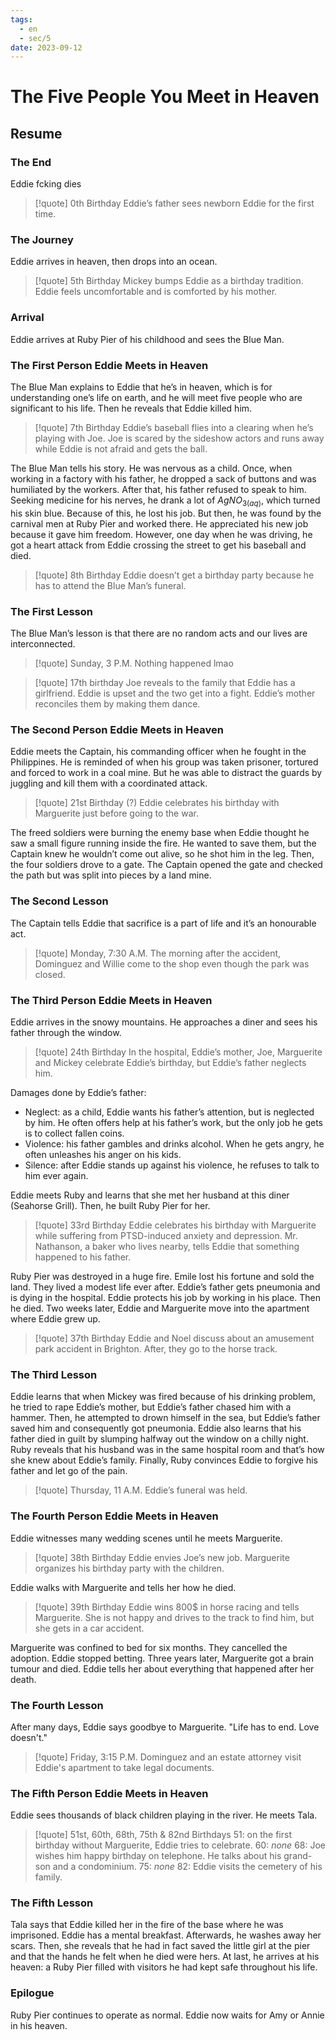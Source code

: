 ```yaml
---
tags:
  - en
  - sec/5
date: 2023-09-12
---
```


# The Five People You Meet in Heaven

## Resume

### The End

Eddie fcking dies

> [!quote] 0th Birthday
> Eddie’s father sees newborn Eddie for the first time.

### The Journey

Eddie arrives in heaven, then drops into an ocean.

> [!quote] 5th Birthday
> Mickey bumps Eddie as a birthday tradition. Eddie feels uncomfortable and is comforted by his mother.

### Arrival

Eddie arrives at Ruby Pier of his childhood and sees the Blue Man.

### The First Person Eddie Meets in Heaven

The Blue Man explains to Eddie that he’s in heaven, which is for understanding one’s life on earth, and he will meet five people who are significant to his life. Then he reveals that Eddie killed him.

> [!quote] 7th Birthday
> Eddie’s baseball flies into a clearing when he’s playing with Joe. Joe is scared by the sideshow actors and runs away while Eddie is not afraid and gets the ball.

The Blue Man tells his story. He was nervous as a child. Once, when working in a factory with his father, he dropped a sack of buttons and was humiliated by the workers. After that, his father refused to speak to him. Seeking medicine for his nerves, he drank a lot of $AgNO_{3(aq)}$, which turned his skin blue. Because of this, he lost his job. But then, he was found by the carnival men at Ruby Pier and worked there. He appreciated his new job because it gave him freedom. However, one day when he was driving, he got a heart attack from Eddie crossing the street to get his baseball and died.

> [!quote] 8th Birthday
> Eddie doesn’t get a birthday party because he has to attend the Blue Man’s funeral.

### The First Lesson

The Blue Man’s lesson is that there are no random acts and our lives are interconnected.

> [!quote] Sunday, 3 P.M.
> Nothing happened lmao

> [!quote] 17th birthday
> Joe reveals to the family that Eddie has a girlfriend. Eddie is upset and the two get into a fight. Eddie’s mother reconciles them by making them dance.

### The Second Person Eddie Meets in Heaven

Eddie meets the Captain, his commanding officer when he fought in the Philippines. He is reminded of when his group was taken prisoner, tortured and forced to work in a coal mine. But he was able to distract the guards by juggling and kill them with a coordinated attack.

> [!quote] 21st Birthday (?)
> Eddie celebrates his birthday with Marguerite just before going to the war.

The freed soldiers were burning the enemy base when Eddie thought he saw a small figure running inside the fire. He wanted to save them, but the Captain knew he wouldn’t come out alive, so he shot him in the leg. Then, the four soldiers drove to a gate. The Captain opened the gate and checked the path but was split into pieces by a land mine.

### The Second Lesson

The Captain tells Eddie that sacrifice is a part of life and it’s an honourable act.

> [!quote] Monday, 7:30 A.M.
> The morning after the accident, Dominguez and Willie come to the shop even though the park was closed.

### The Third Person Eddie Meets in Heaven

Eddie arrives in the snowy mountains. He approaches a diner and sees his father through the window.

> [!quote] 24th Birthday
> In the hospital, Eddie’s mother, Joe, Marguerite and Mickey celebrate Eddie’s birthday, but Eddie’s father neglects him.

Damages done by Eddie’s father:

- Neglect: as a child, Eddie wants his father’s attention, but is neglected by him. He often offers help at his father’s work, but the only job he gets is to collect fallen coins.
- Violence: his father gambles and drinks alcohol. When he gets angry, he often unleashes his anger on his kids.
- Silence: after Eddie stands up against his violence, he refuses to talk to him ever again.

Eddie meets Ruby and learns that she met her husband at this diner (Seahorse Grill). Then, he built Ruby Pier for her.

> [!quote] 33rd Birthday
> Eddie celebrates his birthday with Marguerite while suffering from PTSD-induced anxiety and depression. Mr. Nathanson, a baker who lives nearby, tells Eddie that something happened to his father.

Ruby Pier was destroyed in a huge fire. Emile lost his fortune and sold the land. They lived a modest life ever after.
Eddie’s father gets pneumonia and is dying in the hospital. Eddie protects his job by working in his place. Then he died. Two weeks later, Eddie and Marguerite move into the apartment where Eddie grew up.

> [!quote] 37th Birthday
> Eddie and Noel discuss about an amusement park accident in Brighton. After, they go to the horse track.

### The Third Lesson

Eddie learns that when Mickey was fired because of his drinking problem, he tried to rape Eddie’s mother, but Eddie’s father chased him with a hammer. Then, he attempted to drown himself in the sea, but Eddie’s father saved him and consequently got pneumonia. Eddie also learns that his father died in guilt by slumping halfway out the window on a chilly night. Ruby reveals that his husband was in the same hospital room and that’s how she knew about Eddie’s family. Finally, Ruby convinces Eddie to forgive his father and let go of the pain.

> [!quote] Thursday, 11 A.M.
> Eddie’s funeral was held.

### The Fourth Person Eddie Meets in Heaven

Eddie witnesses many wedding scenes until he meets Marguerite.

> [!quote] 38th Birthday
> Eddie envies Joe’s new job. Marguerite organizes his birthday party with the children.

Eddie walks with Marguerite and tells her how he died.

> [!quote] 39th Birthday
> Eddie wins 800$ in horse racing and tells Marguerite. She is not happy and drives to the track to find him, but she gets in a car accident.

Marguerite was confined to bed for six months. They cancelled the adoption. Eddie stopped betting. Three years later, Marguerite got a brain tumour and died.
Eddie tells her about everything that happened after her death.

### The Fourth Lesson

After many days, Eddie says goodbye to Marguerite. "Life has to end. Love doesn't."

> [!quote] Friday, 3:15 P.M.
> Dominguez and an estate attorney visit Eddie's apartment to take legal documents.

### The Fifth Person Eddie Meets in Heaven

Eddie sees thousands of black children playing in the river. He meets Tala.

> [!quote] 51st, 60th, 68th, 75th & 82nd Birthdays
> 51: on the first birthday without Marguerite, Eddie tries to celebrate.
> 60: *none*
> 68: Joe wishes him happy birthday on telephone. He talks about his grand-son and a condominium.
> 75: *none*
> 82: Eddie visits the cemetery of his family.

### The Fifth Lesson

Tala says that Eddie killed her in the fire of the base where he was imprisoned. Eddie has a mental breakfast. Afterwards, he washes away her scars. Then, she reveals that he had in fact saved the little girl at the pier and that the hands he felt when he died were hers. At last, he arrives at his heaven: a Ruby Pier filled with visitors he had kept safe throughout his life.

### Epilogue

Ruby Pier continues to operate as normal. Eddie now waits for Amy or Annie in his heaven.